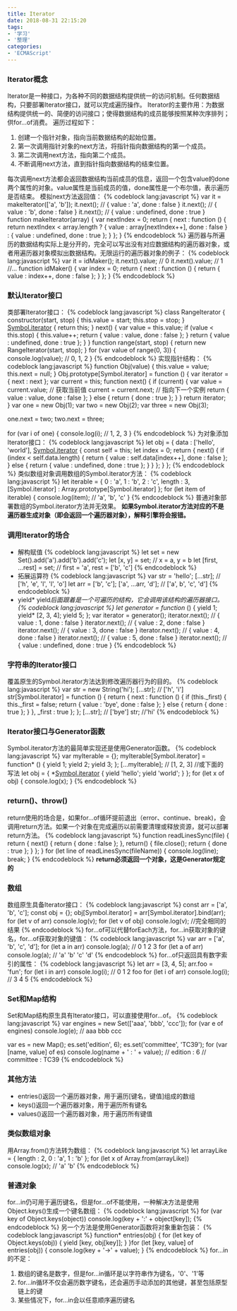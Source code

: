 ```yaml
---
title: Iterator
date: 2018-08-31 22:15:20
tags:
- '学习'
- '整理'
categories:
- 'ECMAScript'
---
```

### Iterator概念
Iterator是一种接口，为各种不同的数据结构提供统一的访问机制。任何数据结构，只要部署Iterator接口，就可以完成遍历操作。
Iterator的主要作用：为数据结构提供统一的、简便的访问接口；使得数据结构的成员能够按照某种次序排列；供for...of消费。
遍历过程如下：
1. 创建一个指针对象，指向当前数据结构的起始位置。
2. 第一次调用指针对象的next方法，将指针指向数据结构的第一个成员。
3. 第二次调用next方法，指向第二个成员。
4. 不断调用next方法，直到指针指向数据结构的结束位置。

每次调用next方法都会返回数据结构当前成员的信息，返回一个包含value的done两个属性的对象。value属性是当前成员的值，done属性是一个布尔值，表示遍历是否结束。
模拟next方法返回值：
{% codeblock lang:javascript %}
var it = makeIterator(['a', 'b']);
it.next();  // { value : 'a', done : false }
it.next();  // { value : 'b', done : false }
it.next();  // { value : undefined, done : true }
function makeIterator(array) {
    var nextIndex = 0;
    return {
        next : function () {
            return nextIndex < array.length ?
            { value : array[nextIndex++], done : false } :
            { value : undefined, done : true };
        }
    };
}
{% endcodeblock %}
遍历器与所遍历的数据结构实际上是分开的，完全可以写出没有对应数据结构的遍历器对象，或者用遍历器对象模拟出数据结构。无限运行的遍历器对象的例子：
{% codeblock lang:javascript %}
var it = idMaker();
it.next().value;    // 0
it.next().value;    // 1
//...
function idMaker() {
    var index = 0;
    return {
        next : function () {
            return { value : index++, done : false };
        }
    };
}
{% endcodeblock %}
### 默认Iterator接口
类部署Iterator接口：
{% codeblock lang:javascript %}
class RangeIterator {
    constructor(start, stop) {
        this.value = start;
        this.stop = stop;
    }
    [Symbol.iterator]() { return this; }
    next() {
        var value = this.value;
        if (value < this.stop) {
            this.value++;
            return { value : value, done : false };
        }
        return { value : undefined, done : true };
    }
}
function range(start, stop) {
    return new RangeIterator(start, stop);
}
for (var value of range(0, 3)) {
    console.log(value); // 0, 1, 2
}
{% endcodeblock %}
实现指针结构：
{% codeblock lang:javascript %}
function Obj(value) {
    this.value = value;
    this.next = null;
}
Obj.prototype[Symbol.iterator] = function () {
    var iterator = { next : next };
    var current = this;
    function next() {
        if (current) {
            var value = current.value;  // 获取当前值
            current = current.next;     // 指向下一个实例
            return { value : value, done : false };
        } else {
            return { done : true };
        }
    }
    return iterator;
}
var one = new Obj(1);
var two = new Obj(2);
var three = new Obj(3);

one.next = two;
two.next = three;

for (var i of one) {
    console.log(i); // 1, 2, 3
}
{% endcodeblock %}
为对象添加Iterator接口：
{% codeblock lang:javascript %}
let obj = {
    data : ['hello', 'world'],
    [Symbol.iterator]() {
        const self = this;
        let index = 0;
        return {
            next() {
                if (index < self.data.length) {
                    return {
                        value : self.data[index++],
                        done : false
                    };
                } else {
                    return { value : undefined, done : true };
                }
            }
        };
    }
};
{% endcodeblock %}
类似数组对象调用数组的Symbol.iterator方法：
{% codeblock lang:javascript %}
let iterable = {
    0 : 'a',
    1 : 'b',
    2 : 'c',
    length : 3,
    [Symbol.iterator] : Array.prototype[Symbol.iterator]
};
for (let item of iterable) {
    console.log(item);  // 'a', 'b', 'c'
}
{% endcodeblock %}
普通对象部署数组的Symbol.iterator方法并无效果。
**如果Symbol.iterator方法对应的不是遍历器生成对象（即会返回一个遍历器对象），解释引擎将会报错。**
### 调用Iterator的场合
* 解构赋值
{% codeblock lang:javascript %}
let set = new Set().add('a').add('b').add('c');
let [x, y] = set;           // x = a, y = b
let [first, ...rest] = set; // first = 'a', rest = ['b', 'c']
{% endcodeblock %}
* 拓展运算符
{% codeblock lang:javascript %}
var str = 'hello';
[...str];           // ['h', 'e', 'l', 'l', 'o']
let arr = ['b', 'c'];
['a', ...arr, 'd']; // ['a', b', 'c', 'd']
{% endcodeblock %}
* yield*
yield*后面跟着是一个可遍历的结构，它会调用该结构的遍历器接口。
{% codeblock lang:javascript %}
let generator = function* () {
    yield 1;
    yield* [2, 3, 4];
    yield 5;
};
var iterator = generator();
iterator.next();    // { value : 1, done : false }
iterator.next();    // { value : 2, done : false }
iterator.next();    // { value : 3, done : false }
iterator.next();    // { value : 4, done : false }
iterator.next();    // { value : 5, done : false }
iterator.next();    // { value : undefined, done : true }
{% endcodeblock %}

### 字符串的Iterator接口
覆盖原生的Symbol.iterator方法达到修改遍历器行为的目的。
{% codeblock lang:javascript %}
var str = new String('hi');
[...str];   // ['h', 'i']
str[Symbol.iterator] = function () {
    return {
        next : function () {
            if (this._first) {
                this._first = false;
                return { value : 'bye', done : false };
            } else {
                return { done : true };
            }
        },
        _first : true
    };
};
[...str];   // ['bye']
str;        //'hi'
{% endcodeblock %}
### Iterator接口与Generator函数
Symbol.iterator方法的最简单实现还是使用Generator函数。
{% codeblock lang:javascript %}
var myIterable = {};
myIterable[Symbol.iterator] = function* () {
    yield 1;
    yield 2;
    yield 3;
};
[...myIterable];    // [1, 2, 3]
//或下面的写法
let obj = {
    *[Symbol.iterator]() {
        yield 'hello';
        yield 'world';
    }
};
for (let x of obj) {
    console.log(x);
}
{% endcodeblock %}
### return()、throw()
return使用的场合是，如果for...of循环提前退出（error、continue、break)，会调用return方法。如果一个对象在完成遍历以前需要清理或释放资源，就可以部署return方法。
{% codeblock lang:javascript %}
function readLinesSync(file) {
    return {
        next() {
            return { done : false };
        },
        return() {
            file.close();
            return { done : true };
        }
    };
}
for (let line of readLinesSync(fileName)) {
    console.log(line);
    break;
}
{% endcodeblock %}
**return必须返回一个对象，这是Generator规定的**
### 数组
数组原生具备Iterator接口：
{% codeblock lang:javascript %}
const arr = ['a', 'b', 'c'];
const obj = {};
obj[Symbol.iterator] = arr[Symbol.iterator].bind(arr);
for (let v of arr) console.log(v);
for (let v of obj) console.log(v);
//完全相同的结果
{% endcodeblock %}
for...of可以代替forEach方法，for...in获取对象的键名，for...of获取对象的键值：
{% codeblock lang:javascript %}
var arr = ['a', 'b', 'c', 'd'];
for (let a in arr) console.log(a);  // 0 1 2 3
for (let a of arr) console.log(a);  // 'a' 'b' 'c' 'd'
{% endcodeblock %}
for...of只返回具有数字索引的属性：
{% codeblock lang:javascript %}
let arr = [3, 4, 5];
arr.foo = 'fun';
for (let i in arr) console.log(i);  // 0 1 2 foo
for (let i of arr) console.log(i);  // 3 4 5
{% endcodeblock %}
### Set和Map结构
Set和Map结构原生具有Iterator接口，可以直接使用for...of。
{% codeblock lang:javascript %}
var engines = new Set(['aaa', 'bbb', 'ccc']);
for (var e of engines) console.log(e);  // aaa bbb ccc

var es = new Map();
es.set('edition', 6);
es.set('committee', 'TC39');
for (var [name, value] of es) console.log(name + ' : ' + value);
// edition : 6
// committee : TC39
{% endcodeblock %}
### 其他方法
* entries()返回一个遍历器对象，用于遍历[键名，键值]组成的数组
* keys()返回一个遍历器对象，用于遍历所有键名
* values()返回一个遍历器对象，用于遍历所有键值

### 类似数组对象
用Array.from()方法转为数组：
{% codeblock lang:javascript %}
let arrayLike = { length : 2, 0 : 'a', 1 : 'b' };
for (let x of Array.from(arrayLike)) console.log(x);    // 'a' 'b'
{% endcodeblock %}
### 普通对象
for...in仍可用于遍历键名，但是for...of不能使用，一种解决方法是使用Object.keys()生成一个键名数组：
{% codeblock lang:javascript %}
for (var key of Object.keys(object)) console.log(key + ':' + object[key]);
{% endcodeblock %}
另一个方法是使用Generator函数将对象重新包装：
{% codeblock lang:javascript %}
function* entries(obj) {
    for (let key of Object.keys(obj)) {
        yield [key, obj[key]];
    }
}for (let [key, value] of entries(obj)) {
    console.log(key + '->' + value);
}
{% endcodeblock %}
for...in的不足：
1. 数组的键名是数字，但是for...in循环是以字符串作为键名，'0'、'1'等
2. for...in循环不仅会遍历数字键名，还会遍历手动添加的其他键，甚至包括原型链上的键
3. 某些情况下，for...in会以任意顺序遍历键名